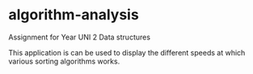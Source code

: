 # algorithm-analysis
Assignment for Year UNI 2 Data structures

This application is can be used to display the different speeds at which various sorting algorithms works.
